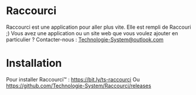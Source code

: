 # Raccourci
Raccourci est une application pour aller plus vite.
Elle est rempli de Raccouri ;)
Vous avez une application ou un site web que vous voulez ajouter en particulier ?
Contacter-nous : Technologie-System@outlook.com

# Installation
  Pour installer Raccourci™ :
   https://bit.ly/ts-raccourci
  Ou
   https://github.com/Technologie-System/Raccourci/releases
